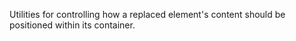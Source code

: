 Utilities for controlling how a replaced element's content should be positioned within its container.

